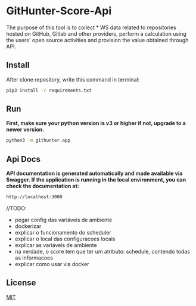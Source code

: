 # GitHunter-Score-Api
The purpose of this tool is to collect * WS data related to repositories hosted on GitHub, Gitlab and other providers, perform a calculation using the users' open source activities and provision the value obtained through API.

## Install
After clone repository, write this command in terminal:
```bash
pip3 install -r requirements.txt
``` 

## Run
**First, make sure your python version is v3 or higher if not, upgrade to a newer version.**

```bash
python3 -m githunter.app
```

## Api Docs
**API documentation is generated automatically and made available via Swagger. If the application is running in the local environment, you can check the documentation at:**

```bash
http://localhost:3000
```

//TODO:
* pegar config das variáveis de ambiente
* dockerizar
* explicar o funcionamento do scheduler
* explicar o local das configuracoes locais
* explicar as variáveis de ambiente
* na verdade, o score tem que ter um atributo: schedule, contendo todas as informacoes
* explicar como usar via docker

## License
[MIT](https://choosealicense.com/licenses/mit/)